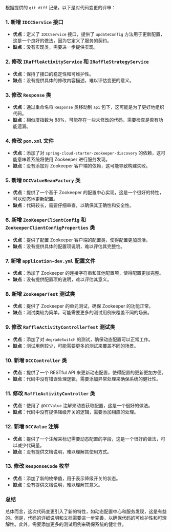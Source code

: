 根据提供的 `git diff` 记录，以下是对代码变更的评审：

### 1. 新增 `IDCCService` 接口
- **优点**：定义了 `IDCCService` 接口，提供了 `updateConfig` 方法用于更新配置，这是一个良好的做法，因为它定义了服务的契约。
- **缺点**：没有实现类，需要进一步提供实现。

### 2. 修改 `IRaffleActivityService` 和 `IRaffleStrategyService`
- **优点**：保持了接口的稳定性和可维护性。
- **缺点**：没有提供具体的修改内容描述，难以评估变更的意义。

### 3. 修改 `Response` 类
- **优点**：通过重命名将 `Response` 类移动到 `api` 包下，这可能是为了更好地组织代码。
- **缺点**：相似度指数为 88%，可能存在一些未修改的代码，需要检查是否有功能遗漏。

### 4. 修改 `pom.xml` 文件
- **优点**：添加了对 `spring-cloud-starter-zookeeper-discovery` 的依赖，这可能意味着系统将使用 Zookeeper 进行服务发现。
- **缺点**：没有添加对 Zookeeper 客户端的依赖，这可能导致构建失败。

### 5. 新增 `DCCValueBeanFactory` 类
- **优点**：提供了一个基于 Zookeeper 的配置中心实现，这是一个很好的特性，可以动态地更新配置。
- **缺点**：代码较长，需要仔细审查，以确保其正确性和安全性。

### 6. 新增 `ZooKeeperClientConfig` 和 `ZookeeperClientConfigProperties` 类
- **优点**：提供了配置 Zookeeper 客户端的配置类，使得配置更加灵活。
- **缺点**：没有提供具体的配置项说明，难以评估其完整性。

### 7. 新增 `application-dev.yml` 配置文件
- **优点**：添加了 Zookeeper 的连接字符串和其他配置项，使得配置更加完整。
- **缺点**：没有提供配置项的说明，难以评估其意义。

### 8. 新增 `ZookeeperTest` 测试类
- **优点**：提供了 Zookeeper 的单元测试，确保 Zookeeper 的功能正常。
- **缺点**：测试类较为简单，可能需要更多的测试用例来覆盖不同的场景。

### 9. 修改 `RaffleActivityControllerTest` 测试类
- **优点**：添加了对 `degradeSwitch` 的测试，确保动态配置可以正常工作。
- **缺点**：测试用例较少，可能需要更多的测试来覆盖不同的场景。

### 10. 新增 `DCCController` 类
- **优点**：提供了一个 RESTful API 来更新动态配置，使得配置的更新更加方便。
- **缺点**：代码中没有错误处理逻辑，需要添加异常处理来确保系统的健壮性。

### 11. 修改 `RaffleActivityController` 类
- **优点**：使用了 `@DCCValue` 注解来动态获取配置，这是一个很好的做法。
- **缺点**：代码中没有提供降级开关的逻辑，需要添加相应的处理。

### 12. 新增 `DCCValue` 注解
- **优点**：提供了一个注解来标记需要动态配置的字段，这是一个很好的做法，可以减少代码量。
- **缺点**：没有提供文档说明，难以理解其使用方式。

### 13. 修改 `ResponseCode` 枚举
- **优点**：添加了新的枚举值，用于表示降级开关的状态。
- **缺点**：没有提供文档说明，难以理解其意义。

### 总结
总体而言，这次代码变更引入了新的特性，如动态配置中心和服务发现，这是有益的。但是，代码的详细说明和文档需要进一步完善，以确保代码的可维护性和可理解性。此外，需要添加更多的测试用例来确保系统的健壮性。